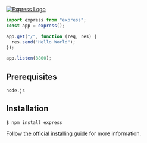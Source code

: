 [![Express Logo](https://i.cloudup.com/zfY6lL7eFa-3000x3000.png)](http://expressjs.com/)

```js
import express from "express";
const app = express();

app.get("/", function (req, res) {
  res.send("Hello World");
});

app.listen(8800);
```

## Prerequisites

```console
node.js
```

## Installation

```console
$ npm install express
```

Follow [the official installing guide](http://expressjs.com/en/starter/installing.html)
for more information.
